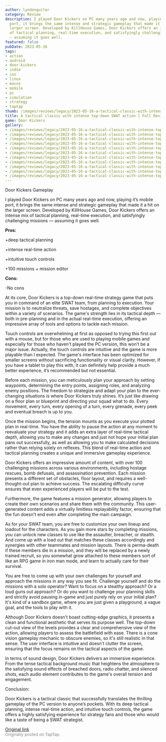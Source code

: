 ```yaml
---
author: lyndonguitar
category: Review
description: I played Door Kickers on PC many years ago and now, playing it’s mobile
  port, it brings the same intense and strategic gameplay that made it a hit on the
  larger screen. Developed by KillHouse Games, Door Kickers offers an intense mix
  of tactical planning, real-time execution, and satisfyingly challenging missions
  — assuming it goes well.
featured: false
pubDate: 2023-05-16
tags:
- action
- android
- door-kickers
- indie
- ios
- linux
- macos
- mobile
- pc
- simulation
- strategy
- taptap
thumb: /images/reviews/legacy/2023-05-16-a-tactical-classic-with-intense-top-down-swat-action--full-review---door-kickers-0.avif
title: A tactical classic with intense top-down SWAT action | Full Review - Door Kickers
game: Door Kickers
gallery:
- /images/reviews/legacy/2023-05-16-a-tactical-classic-with-intense-top-down-swat-action--full-review---door-kickers-0.avif
- /images/reviews/legacy/2023-05-16-a-tactical-classic-with-intense-top-down-swat-action--full-review---door-kickers-1.avif
- /images/reviews/legacy/2023-05-16-a-tactical-classic-with-intense-top-down-swat-action--full-review---door-kickers-2.avif
- /images/reviews/legacy/2023-05-16-a-tactical-classic-with-intense-top-down-swat-action--full-review---door-kickers-3.avif
- /images/reviews/legacy/2023-05-16-a-tactical-classic-with-intense-top-down-swat-action--full-review---door-kickers-4.avif
- /images/reviews/legacy/2023-05-16-a-tactical-classic-with-intense-top-down-swat-action--full-review---door-kickers-5.avif
- /images/reviews/legacy/2023-05-16-a-tactical-classic-with-intense-top-down-swat-action--full-review---door-kickers-6.avif
- /images/reviews/legacy/2023-05-16-a-tactical-classic-with-intense-top-down-swat-action--full-review---door-kickers-7.avif
- /images/reviews/legacy/2023-05-16-a-tactical-classic-with-intense-top-down-swat-action--full-review---door-kickers-8.avif
- /images/reviews/legacy/2023-05-16-a-tactical-classic-with-intense-top-down-swat-action--full-review---door-kickers-9.avif
- /images/reviews/legacy/2023-05-16-a-tactical-classic-with-intense-top-down-swat-action--full-review---door-kickers-10.avif
---
```

Door Kickers
Gameplay

I played Door Kickers on PC many years ago and now, playing it’s mobile port, it brings the same intense and strategic gameplay that made it a hit on the larger screen. Developed by KillHouse Games, Door Kickers offers an intense mix of tactical planning, real-time execution, and satisfyingly challenging missions — assuming it goes well.


**Pros:**


+deep tactical planning

+intense real-time action

+intuitive touch controls

+100 missions + mission editor


**Cons:**


-No cons

At its core, Door Kickers is a top-down real-time strategy game that puts you in command of an elite SWAT team, from planning to execution. Your mission is to neutralize threats, save hostages, and complete objectives within a variety of scenarios. The game's strength lies in its tactical depth — both in pre-planning and in the actual real-time execution, offering an impressive array of tools and options to tackle each mission.

Touch controls are overwhelming at first as opposed to trying this first out with a mouse, but for those who are used to playing mobile games and especially for those who haven't played the PC version, this won’t be a major issue. Actually, the touch controls are intuitive and the game is more playable than I expected. The game's interface has been optimized for smaller screens without sacrificing functionality or visual clarity. However, If you have a tablet to play this with, it can definitely help provide a much better experience, it’s recommended but not essential.

Before each mission, you can meticulously plan your approach by setting waypoints, determining the entry points, assigning roles, and analyzing enemy positions. The freedom to strategize and adapt your plan to the ever-changing situations is where Door Kickers truly shines. It’s just like drawing on a floor plan or blueprint and directing your squad what to do. Every movement, every turn, every opening of a turn, every grenade, every peek and eventual breach is up to you.

Once the mission begins, the tension mounts as you execute your plotted plan in real-time. You have the ability to pause the action at any moment to reevaluate your strategy and it adds an extra layer of real-time tactical depth, allowing you to make any changes and just not hope your initial plan pans out successfully, as well as allowing you to make calculated decisions rather than relying solely on reflexes. This blend of real-time action and tactical planning creates a unique and immersive gameplay experience.

Door Kickers offers an impressive amount of content, with over 100 challenging missions across various environments, including hostage rescues, bomb defusals, and assassination prevention. Each mission presents a different set of obstacles, floor layout, and requires a well-thought-out plan to achieve success. The escalating difficulty curve ensures that even experienced players will be put to the test.

Furthermore, the game features a mission generator, allowing players to create their own scenarios and share them with the community. This user-generated content adds a virtually limitless replayability factor, ensuring that the fun doesn't end even after completing the main campaign.

As for your SWAT team, you are free to customize your own lineup and loadout for the characters. As you gain more stars by completing missions, you can unlock new classes to use like the assaulter, breacher, or stealth. And come up with a load out that matches these classes accordingly and synergies with other teammates and mission layouts. There is perma-death if these members die in a mission, and they will be replaced by a newly trained recruit, so you somewhat grow attached to these members sort of like an RPG game in iron man mode, and learn to actually care for their survival.

You are free to come up with your own challenges for yourself and approach the missions in any way you see fit. Challenge yourself and do the missions with a solo operator? Want to focus on a stealthy approach? Or a loud guns out approach? Or do you want to challenge your planning skills and strictly avoid pausing in-game and just purely rely on your initial plan? It's kind of a sandbox game, where you are just given a playground, a vague goal, and the tools to play with it.

Although Door Kickers doesn't boast cutting-edge graphics, it presents a clean and functional aesthetic that serves its purpose well. The top-down cut-out view of the levels provides a clear and comprehensive view of the action, allowing players to assess the battlefield with ease. There is a cone vision gameplay mechanic to obscure enemies, so it's still realistic in that sense. The user interface is intuitive and doesn't clutter the screen, ensuring that the focus remains on the tactical aspects of the game.

In terms of sound design, Door Kickers delivers an immersive experience. From the tense tactical background music that heightens the atmosphere to the satisfying sound effects of breached doors, radio chatter, and silenced shots, each audio element contributes to the game's overall tension and engagement.

Conclusion:

Door Kickers is a tactical classic that successfully translates the thrilling gameplay of the PC version to anyone’s pockets. With its deep tactical planning, intense real-time action, and intuitive touch controls, the game offers a highly satisfying experience for strategy fans and those who would like a taste of being a SWAT strategist.

[Original link](https://www.taptap.io/post/5456322)<br><span style="font-size: 0.95em; color: #888;">Originally posted on TapTap.</span>